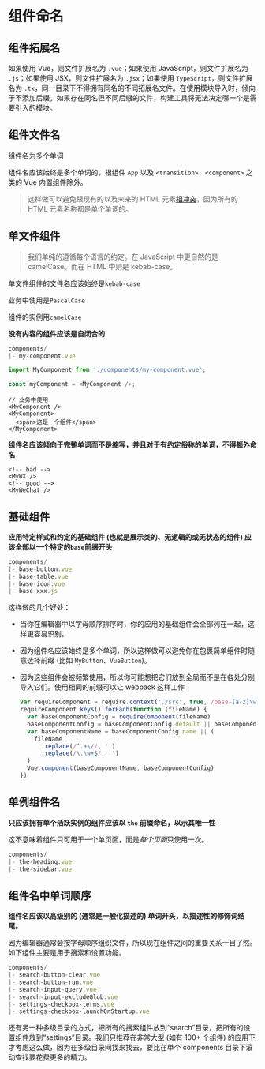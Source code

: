 # 组件命名

## 组件拓展名

如果使用 Vue，则文件扩展名为 `.vue`；如果使用 JavaScript，则文件扩展名为 `.js`；如果使用 JSX，则文件扩展名为 `.jsx`；如果使用 `TypeScript`，则文件扩展名为 `.tx`，同一目录下不得拥有同名的不同拓展名文件。在使用模块导入时，倾向于不添加后缀。如果存在同名但不同后缀的文件，构建工具将无法决定哪一个是需要引入的模块。

## 组件文件名

组件名为多个单词

组件名应该始终是多个单词的，根组件 `App` 以及 `<transition>`、`<component>` 之类的 Vue 内置组件除外。

> 这样做可以避免跟现有的以及未来的 HTML 元素[相冲突](https://html.spec.whatwg.org/multipage/custom-elements.html#valid-custom-element-name)，因为所有的 HTML 元素名称都是单个单词的。

## 单文件组件

> 我们单纯的遵循每个语言的约定。在 JavaScript 中更自然的是 camelCase。而在 HTML 中则是 kebab-case。

单文件组件的文件名应该始终是`kebab-case`

业务中使用是`PascalCase`

组件的实例用`camelCase`

**没有内容的组件应该是自闭合的**

```js
components/
|- my-component.vue

import MyComponent from './components/my-component.vue';

const myComponent = <MyComponent />;
```

```vue
// 业务中使用 
<MyComponent />
<MyComponent>
  <span>这是一个组件</span>
</MyComponent>
```


**组件名应该倾向于完整单词而不是缩写，并且对于有约定俗称的单词，不得额外命名**

```vue
<!-- bad -->
<MyWX />
<!-- good -->
<MyWeChat />
```

## 基础组件

**应用特定样式和约定的基础组件 (也就是展示类的、无逻辑的或无状态的组件) 应该全部以一个特定的`base`前缀开头**

```javascript
components/
|- base-button.vue
|- base-table.vue
|- base-icon.vue
|- base-xxx.js
```

这样做的几个好处：

- 当你在编辑器中以字母顺序排序时，你的应用的基础组件会全部列在一起，这样更容易识别。

- 因为组件名应该始终是多个单词，所以这样做可以避免你在包裹简单组件时随意选择前缀 (比如 `MyButton`、`VueButton`)。

- 因为这些组件会被频繁使用，所以你可能想把它们放到全局而不是在各处分别导入它们。使用相同的前缀可以让 webpack 这样工作：

  ```javascript
  var requireComponent = require.context("./src", true, /base-[a-z]\w+\.(vue|js)$/)
  requireComponent.keys().forEach(function (fileName) {
    var baseComponentConfig = requireComponent(fileName)
    baseComponentConfig = baseComponentConfig.default || baseComponentConfig
    var baseComponentName = baseComponentConfig.name || (
      fileName
        .replace(/^.+\//, '')
        .replace(/\.\w+$/, '')
    )
    Vue.component(baseComponentName, baseComponentConfig)
  })
  
  ```

  

## 单例组件名

**只应该拥有单个活跃实例的组件应该以 `the` 前缀命名，以示其唯一性**

这不意味着组件只可用于一个单页面，而是*每个页面*只使用一次。

```javascript
components/
|- the-heading.vue
|- the-sidebar.vue
```

## 组件名中单词顺序

**组件名应该以高级别的 (通常是一般化描述的) 单词开头，以描述性的修饰词结尾。**

因为编辑器通常会按字母顺序组织文件，所以现在组件之间的重要关系一目了然。如下组件主要是用于搜索和设置功能。

```javascript
components/
|- search-button-clear.vue
|- search-button-run.vue
|- search-input-query.vue
|- search-input-excludeGlob.vue
|- settings-checkbox-terms.vue
|- settings-checkbox-launchOnStartup.vue
```

还有另一种多级目录的方式，把所有的搜索组件放到“search”目录，把所有的设置组件放到“settings”目录。我们只推荐在非常大型 (如有 100+ 个组件) 的应用下才考虑这么做，因为在多级目录间找来找去，要比在单个 components 目录下滚动查找要花费更多的精力。



